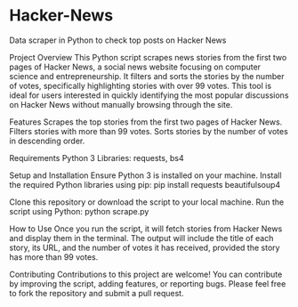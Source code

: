 # Hacker-News
Data scraper in Python to check top posts on Hacker News

Project Overview
This Python script scrapes news stories from the first two pages of Hacker News, a social news website focusing on computer science and entrepreneurship. It filters and sorts the stories by the number of votes, specifically highlighting stories with over 99 votes. This tool is ideal for users interested in quickly identifying the most popular discussions on Hacker News without manually browsing through the site.

Features
Scrapes the top stories from the first two pages of Hacker News.
Filters stories with more than 99 votes.
Sorts stories by the number of votes in descending order.

Requirements
Python 3
Libraries: requests, bs4

Setup and Installation
Ensure Python 3 is installed on your machine.
Install the required Python libraries using pip:
pip install requests beautifulsoup4

Clone this repository or download the script to your local machine.
Run the script using Python:
python scrape.py

How to Use
Once you run the script, it will fetch stories from Hacker News and display them in the terminal. The output will include the title of each story, its URL, and the number of votes it has received, provided the story has more than 99 votes.

Contributing
Contributions to this project are welcome! You can contribute by improving the script, adding features, or reporting bugs. Please feel free to fork the repository and submit a pull request.
